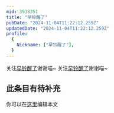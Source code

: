 ```yaml
---
mid: 3938351
title: "早铃醒了"
pubDate: "2024-11-04T11:22:12.259Z"
updatedDate: "2024-11-04T11:22:12.259Z"
profile:
  {
    Nickname: ["早铃醒了"],
  }
---
```


关注[早铃醒了](https://space.bilibili.com/3938351)谢谢喵~ 关注[早铃醒了](https://space.bilibili.com/3938351)谢谢喵~

## 此条目有待补充
你可以在[这里](https://github.com/Yuhanawa/VTuber.ICU-Content/edit/master/v/早铃醒了/index.md)编辑本文
